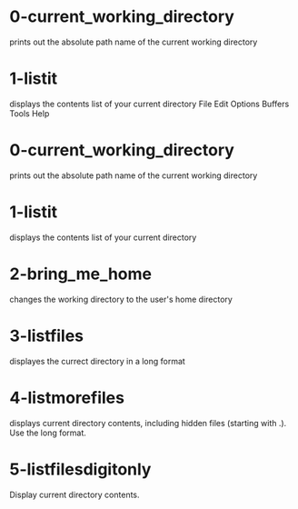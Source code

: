# 0-current_working_directory
prints out the absolute path name of the current working directory
# 1-listit
displays the contents list of your current directory
File Edit Options Buffers Tools Help
# 0-current_working_directory
prints out the absolute path name of the current working directory
# 1-listit
displays the contents list of your current directory
# 2-bring_me_home
changes the working directory to the user's home directory
# 3-listfiles
displayes the currect directory in a long format
# 4-listmorefiles
displays current directory contents, including hidden files (starting with .).
Use the long format.
# 5-listfilesdigitonly
Display current directory contents. 
